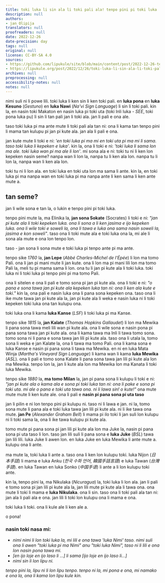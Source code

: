 ```yaml
---
title: toki luka li sin ala li toki pali ala! tenpo pini pi toki luka
description: null
authors:
- jan Olipija
translators: null
proofreaders: null
date: 2022-12-26
date-precision: day
tags: null
original: null
license: CC-BY-SA 4.0
sources:
- https://github.com/lipukule/site/blob/main/content/post/2022-12-26-tenpo-pini-pi-toki-luka.md
- https://lipukule.org/post/2022/12/26/toki-luka-li-sin-ala-li-toki-pali-ala-tenpo-pini-pi-toki-luka/
archives: null
preprocessing: null
accessibility-notes: null
notes: null
---
```


nimi suli ni li powe lili. toki luka li ken sin li ken toki pali. en
**luka pona** en **luka Kesuno** (*Gestuno*) en **luka Nawi** (*Na\'vi
Sign Language*) li sin li toki pali. kin la, en nasin toki Makaton en
nasin luka pi toki uta (toki Inli luka - *SEE*, toki pona luka pu) li
sin li tan pali jan li toki ala. jan li pali e ona ale.

taso toki luka pi ma ante mute li toki pali ala tan ni: ona li kama tan
tenpo pini li mama tan kulupu pi jan pi kute ala. jan ala li pali e ona.

jan kute mute li toki e ni: *\'en toki luka pi ma mi en toki uta pi ma
mi li sama. taso toki luka li kepeken e luka\'*. kin la, ona li toki e
ni: *\'toki luka li sama lon ma ale. toki luka wan pi ma ale li lon\'*.
mi sona ala e ni: toki tu ni li ken lon kepeken nasin seme? nanpa wan li
lon la, nanpa tu li ken ala lon. nanpa tu li lon la, nanpa wan li ken
ala lon.

toki tu ni li lon ala. en toki luka en toki uta lon ma sama li ante. kin
la, en toki luka pi ma nanpa wan en toki luka pi ma nanpa ante li ken
sama li ken ante mute a.

## tan seme?

jan li wile sona e tan la, o lukin e tenpo pini pi toki luka.

tenpo pini mute la, ma Elinika la, **jan sona Sokate** (Socrates) li
toki e ni: *\"jan pi kute ala li toki kepeken luka. ona li sona a li ken
jasima e ijo kepeken luka. ona li wile toki e soweli la, ona li tawa e
luka ona sama nasin soweli la, jasima e kon soweli\"*. taso ona li toki
mute ala e toki luka ona la, mi ale li sona ala mute e ona lon tenpo
lon.

taso - jan sona li sona mute e toki luka pi tenpo ante pi ma ante.

tenpo sike *1760* la, **jan Lepe** (*Abbé Charles-Michel de l\'Épée*) li
lon ma tomo Pali. ona li jan pi mani mute li jan kute. ona li lon ma pi
mani lili lon ma tomo Pali la, meli tu pi mama sama li lon. ona tu li
jan pi kute ala li toki luka. toki luka ni li toki luka pi tenpo pini pi
ma tomo Pali.

ona li sitelen e ona li pali e tomo sona pi jan pi kute ala. ona li toki
e ni: *\"o pana e sona tawa jan pi kute ala kepeken luka tan ni: ona li
ken ala kute e toki.\"* kin la, ona pali e nasin luka ona li pana sona
kepeken ona. taso ona li ike mute tawa jan pi kute ala la, jan pi kute
ala li weka e nasin luka ni li toki kepeken toki luka ona tan kulupu
ona.

toki luka ona li kama **luka Kanse** (*LSF*) li toki luka pi ma Kanse.

tenpo sike *1815* la, **jan Kalate** (*Thomas Hopkins Gallaudet*) li lon
ma Mewika li pana sona tawa meli lili wan pi kute ala. ona li wile sona
e nasin pona pi pana sona tawa jan pi kute ala. ona li kama tawa ma Inli
li tawa tomo sona. tomo sona ni li pana e sona tawa jan lili pi kute
ala. taso ona li utala la, tomo sona li weka e jan Kalate la, ona li
tawa ma tomo Pali. ona li kama sona e luka Kanse e nasin pi pana sona li
tawa ma Mewika. en ni en luka Mata Winja (*Martha\'s Vineyard Sign
Language*) li kama wan li kama **luka Mewika** (*ASL*). ona li pali e
tomo sona Kalate li pana sona tawa jan lili pi kute ala lon ma Mewika.
tenpo lon la, jan li kute ala lon ma Mewika lon ma Kanata li toki luka
Mewika.

tenpo sike *1880* la, **ma tomo Milan** la, jan pi pana sona li kulupu
li toki e ni: *\"jan pi kute ala o kama ala e sona pi toki luka tan ni:
ona li pake e sona pi toki uta. mi ale o pana e toki uta tawa ona. ni li
lawa sin! o kute!\"* ona mute mute mute li ken kute ale. ona li pali e
**nasin pi pana sona pi uta taso**

jan li pilin e ni lon tenpo pini pi kulupu ni. taso ni li lawa e jan. ni
la, tomo sona mute li pana ala e toki luka tawa jan lili pi kute ala. ni
li ike tawa ona mute. **jan Pe** (*Alexander Graham Bell*) li mama pi
ilo toki li jan suli lon kulupu ni li toki sama la, ona li ike tawa
kulupu pi kute ala.

tomo mute pi pana sona pi jan lili pi kute ala lon ma Juke la, nasin pi
pana sona pi uta taso li lon. taso jan lili suli li pana sona e **luka
Juke** (*BSL*) tawa jan lili lili. luka Juke li awen lon. en luka Juke
en luka Mewika li ante mute a. kulupu ona li ante.

ma mute la, toki luka li ante a. taso ona li ken lon kulupu toki. luka
Nijon (*日本手話*) li mama e luka Anku (*한국 수화 언어*,
*韓國手話言語*) e luka Tawan (*台灣手語*). en luka Tawan en luka Sonko
(*中国手语*) li ante a li lon kulupu toki ante.

kin la, tenpo pini la, ma Nikulaka (*Nicuragua*) la, toki luka li lon
ala. jan li pali e tomo sona pi jan lili pi kute ala la, jan lili mute
pi kute ala li tawa ona. ona mute li toki li mama e **luka Nikulaka**.
ona li sin. taso ona li toki pali ala tan ni: jan ala li pali ala e ona.
jan lili li toki lon kulupu ona li mama e ona.

toki luka li toki. ona li kule ale li ken ale a.

o pona!

### nasin toki nasa mi:

- *nimi nimi li lon toki luka la, mi lili e ona tawa \'luka Nimi\' taso. nimi suli ona li awen \"toki luka pi ma Nimi\" anu \"toki luka Nimi\", taso ni li lili e ona lon nasin pona tawa mi.*
- *\[en ijo loje en ijo laso li ...\] li sama \[ijo loje en ijo laso li...\]*
- *nimi sin li lon lipu ni.*

*tenpo pini la, lipu ni li lon lipu tenpo. tenpo ni la, mi pona e ona,
mi namako e ona la, ona li kama lon lipu kule kin.*